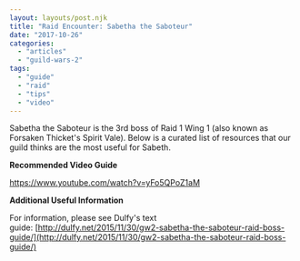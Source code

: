 ```yaml
---
layout: layouts/post.njk
title: "Raid Encounter: Sabetha the Saboteur"
date: "2017-10-26"
categories: 
  - "articles"
  - "guild-wars-2"
tags: 
  - "guide"
  - "raid"
  - "tips"
  - "video"
---
```


Sabetha the Saboteur is the 3rd boss of Raid 1 Wing 1 (also known as Forsaken Thicket's Spirit Vale). Below is a curated list of resources that our guild thinks are the most useful for Sabeth.

**Recommended Video Guide**

https://www.youtube.com/watch?v=yFo5QPoZ1aM

**Additional Useful Information**

For information, please see Dulfy's text guide: [http://dulfy.net/2015/11/30/gw2-sabetha-the-saboteur-raid-boss-guide/](http://dulfy.net/2015/11/30/gw2-sabetha-the-saboteur-raid-boss-guide/)

